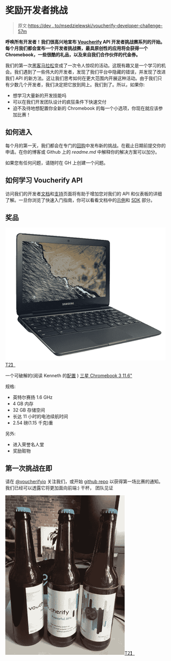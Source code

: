 # 奖励开发者挑战

> 原文:[https://dev . to/msedzielewski/voucherify-developer-challenge-57m](https://dev.to/msedzielewski/voucherify-developer-challenge-57m)

**呼唤所有开发者！我们很高兴地宣布 [Voucherify](https://voucherify.io/?utm_campaign=challenge&utm_medium=Post&utm_source=devto) API 开发者挑战赛系列的开始。每个月我们都会宣布一个开发者挑战赛，最具原创性的应用将会获得一个 Chromebook，一些很酷的礼品，以及来自我们合作伙伴的代金券。**

我们的第一次[黑客马拉松](https://dev.to/msedzielewski/takeaways-from-our-first-hackathon-361)变成了一次令人惊叹的活动。这既有趣又是一个学习的机会。我们遇到了一些伟大的开发者，发现了我们平台中隐藏的错误，并发现了改进我们 API 的新方法。这让我们思考如何在更大范围内开展这种活动。由于我们只有少数几个开发者，我们决定把它放到网上。我们到了。所以，如果你:

*   想学习大量新的开发技能吗
*   可以在我们开发团队设计的疯狂条件下快速交付
*   迫不及待地想配置你全新的 Chromebook 的每一个小选项，你现在就应该参加比赛！

## 如何进入

每个月的第一天，我们都会在专门的[回购](https://github.com/voucherifyio/developer-challenge)中发布新的挑战。在截止日期前提交你的申请。在你的博客或 Github 上的 *readme.md* 中解释你的解决方案可以加分。

如果您有任何问题，请随时在 GH 上创建一个问题。

## 如何学习 Voucherify API

访问我们的开发者[文档](https://docs.voucherify.io/)和[支持](http://support.voucherify.io/)页面将有助于增加您对我们的 API 和仪表板的详细了解。一旦你浏览了快速入门指南，你可以看看文档中的[示例](https://docs.voucherify.io/docs/examples)和 [SDK](http://docs.voucherify.io/docs/sdks) 部分。

## 奖品

[![](img/f93d3d60c8969cc91c3a5a8d455d635d.png)T2】](https://res.cloudinary.com/practicaldev/image/fetch/s--YITMZsHR--/c_limit%2Cf_auto%2Cfl_progressive%2Cq_auto%2Cw_880/https://daks2k3a4ib2z.cloudfront.net/58fe5d0657dd045f17ae234e/5a0c2e92bb08cf0001089676_xe500c13k04us-gallery3-0502-2.png)

一个可破解的(阅读 Kenneth 的[配置](https://blog.lessonslearned.org/building-a-more-secure-development-chromebook/) ) [三星 Chromebook 3 11.6"](https://www.samsung.com/us/computing/chromebooks/under-12/chromebook-3-11-6---32gb-hdd--4gb-ram--xe500c13-k03us/)

规格:

*   英特尔赛扬 1.6 GHz
*   4 GB 内存
*   32 GB 存储空间
*   长达 11 小时的电池续航时间
*   2.54 磅(1.15 千克)重

另外:

*   进入荣誉名人堂
*   奖励赃物

## 第一次挑战在即

请在 [@voucherifyio](https://twitter.com/voucherifyio) 关注我们，或开始 [github repo](https://github.com/voucherifyio/developer-challenge) 以获得第一场比赛的通知。我们已经可以透露它将更加面向前端:)
干杯，
团队见证

[![](img/0589b28cf28ea6bed012bc81488aa0a9.png)T2】](https://res.cloudinary.com/practicaldev/image/fetch/s--oeZEpOsU--/c_limit%2Cf_auto%2Cfl_progressive%2Cq_auto%2Cw_880/https://lh4.googleusercontent.com/toRCEaNLO_J1FHlNSnyQRQEaQzqXh0x2X9YSbU00WMUXy5jWP08zK9H2y8_1saTICHoQjayfWyswRnfWKoVGRXhvidw6xXR_QEHkB2OcLemsb3RHrkBLGStss7THxwhgIy3zeJJ6)